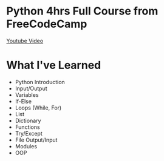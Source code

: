 # Python 4hrs Full Course from FreeCodeCamp
[Youtube Video](https://www.youtube.com/watch?v=rfscVS0vtbw)

# What I've Learned
* Python Introduction
* Input/Output
* Variables
* If-Else
* Loops (While, For)
* List
* Dictionary
* Functions
* Try/Except
* File Output/Input
* Modules
* OOP
